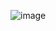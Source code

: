 
![image](https://github.com/aliamrod/Coding-Challenges/assets/62684338/70d5203a-b5b2-41f8-9f8e-0df493667f5c)
